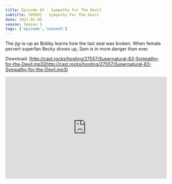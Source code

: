```yaml
---
title: Episode 83 - Sympathy For The Devil
subtitle: S05E01 - Sympathy For The Devil
date: 2021-01-05
season: Season 5
tags: ['episode','season5']
---
```


The jig-is-up as Bobby learns how the last seal was broken. When female pervert superfan Becky shows up, Sam is in more danger than ever.

Download: [http://cast.rocks/hosting/27557/Supernatural-83-Sympathy-for-the-Devil.mp3](http://cast.rocks/hosting/27557/Supernatural-83-Sympathy-for-the-Devil.mp3)

<iframe src="https://cast.rocks/player/27557/Supernatural-83-Sympathy-for-the-Devil.mp3?episodeTitle=Episode%2083%20-%20Sympathy%20for%20the%20Devil&podcastTitle=Couple%20of%20Idjits&episodeDate=January%205th%2C%202021&imageURL=https%3A%2F%2Fcast.rocks%2Fhosting%2F27557%2Ffeeds%2FCAURZ.jpg" style="border: none; min-height: 265px; max-height: 320px; max-width: 558px; min-width: 270px; width: 100%; height: 100%;" scrollbars="no"></iframe>
